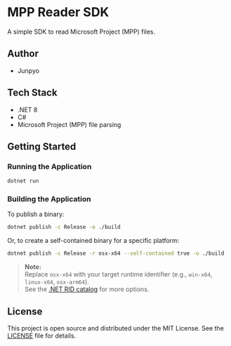 # MPP Reader SDK
A simple SDK to read Microsoft Project (MPP) files.

## Author
- Junpyo

## Tech Stack

- .NET 8
- C#
- Microsoft Project (MPP) file parsing

## Getting Started

### Running the Application

```bash
dotnet run
```

### Building the Application

To publish a binary:

```bash
dotnet publish -c Release -o ./build
```

Or, to create a self-contained binary for a specific platform:

```bash
dotnet publish -c Release -r osx-x64 --self-contained true -o ./build
```

> **Note:**  
> Replace `osx-x64` with your target runtime identifier (e.g., `win-x64`, `linux-x64`, `osx-arm64`).  
> See the [.NET RID catalog](https://learn.microsoft.com/en-us/dotnet/core/rid-catalog) for more options.

## License
This project is open source and distributed under the MIT License. See the [LICENSE](./LICENSE) file for details.